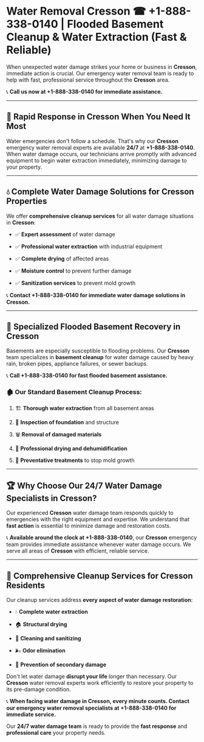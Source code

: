 # Water Removal Cresson ☎ +1-888-338-0140 | Flooded Basement Cleanup & Water Extraction (Fast & Reliable)

When unexpected water damage strikes your home or business in **Cresson**, immediate action is crucial. Our emergency water removal team is ready to help with fast, professional service throughout the **Cresson** area. 

📞 **Call us now at +1-888-338-0140 for immediate assistance.**
---
## 🚀 Rapid Response in Cresson When You Need It Most
Water emergencies don't follow a schedule. That's why our **Cresson** emergency water removal experts are available **24/7** at **+1-888-338-0140**. When water damage occurs, our technicians arrive promptly with advanced equipment to begin water extraction immediately, minimizing damage to your property.
---
## 💧 Complete Water Damage Solutions for Cresson Properties
We offer **comprehensive cleanup services** for all water damage situations in **Cresson**:
- ✅ **Expert assessment** of water damage  
- ✅ **Professional water extraction** with industrial equipment  
- ✅ **Complete drying** of affected areas  
- ✅ **Moisture control** to prevent further damage  
- ✅ **Sanitization services** to prevent mold growth  
📞 **Contact +1-888-338-0140 for immediate water damage solutions in Cresson.**
---
## 🌊 Specialized Flooded Basement Recovery in Cresson
Basements are especially susceptible to flooding problems. Our **Cresson** team specializes in **basement cleanup** for water damage caused by heavy rain, broken pipes, appliance failures, or sewer backups. 
📞 **Call +1-888-338-0140 for fast flooded basement assistance.**
### 🏚️ Our Standard Basement Cleanup Process:
1. 🏗️ **Thorough water extraction** from all basement areas  
2. 🔎 **Inspection of foundation** and structure  
3. 🗑️ **Removal of damaged materials**  
4. 💨 **Professional drying and dehumidification**  
5. 🚫 **Preventative treatments** to stop mold growth  
---
## 🏆 Why Choose Our 24/7 Water Damage Specialists in Cresson?
Our experienced **Cresson** water damage team responds quickly to emergencies with the right equipment and expertise. We understand that **fast action** is essential to minimize damage and restoration costs.
📞 **Available around the clock at +1-888-338-0140**, our **Cresson** emergency team provides immediate assistance whenever water damage occurs. We serve all areas of **Cresson** with efficient, reliable service.
---
## 🧹 Comprehensive Cleanup Services for Cresson Residents
Our cleanup services address **every aspect of water damage restoration**:
- 💧 **Complete water extraction**  
- 🏠 **Structural drying**  
- 🧼 **Cleaning and sanitizing**  
- 🌬️ **Odor elimination**  
- 🚫 **Prevention of secondary damage**  
Don't let water damage **disrupt your life** longer than necessary. Our **Cresson** water removal experts work efficiently to restore your property to its pre-damage condition.
📞 **When facing water damage in Cresson, every minute counts. Contact our emergency water removal specialists at +1-888-338-0140 for immediate service.**
Our **24/7 water damage team** is ready to provide the **fast response** and **professional care** your property needs.
